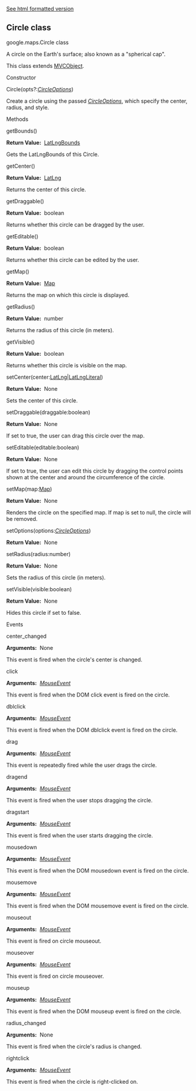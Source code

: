 [See html formatted version](https://huasofoundries.github.io/google-maps-documentation/Circle.html)


Circle class
------------

google.maps.Circle class

A circle on the Earth's surface; also known as a "spherical cap".

This class extends [MVCObject](https://github.com/amenadiel/google-maps-documentation/blob/master/docs/MVCObject.md).

Constructor

Circle(opts?:[_CircleOptions_](https://github.com/amenadiel/google-maps-documentation/blob/master/docs/CircleOptions.md))

Create a circle using the passed _[CircleOptions](https://github.com/amenadiel/google-maps-documentation/blob/master/docs/CircleOptions.md)_, which specify the center, radius, and style.

Methods

getBounds()

**Return Value:**  [LatLngBounds](https://github.com/amenadiel/google-maps-documentation/blob/master/docs/LatLngBounds.md)

Gets the LatLngBounds of this Circle.

getCenter()

**Return Value:**  [LatLng](https://github.com/amenadiel/google-maps-documentation/blob/master/docs/LatLng.md)

Returns the center of this circle.

getDraggable()

**Return Value:**  boolean

Returns whether this circle can be dragged by the user.

getEditable()

**Return Value:**  boolean

Returns whether this circle can be edited by the user.

getMap()

**Return Value:**  [Map](https://github.com/amenadiel/google-maps-documentation/blob/master/docs/Map.md)

Returns the map on which this circle is displayed.

getRadius()

**Return Value:**  number

Returns the radius of this circle (in meters).

getVisible()

**Return Value:**  boolean

Returns whether this circle is visible on the map.

setCenter(center:[LatLng](https://github.com/amenadiel/google-maps-documentation/blob/master/docs/LatLng.md)|[LatLngLiteral](https://github.com/amenadiel/google-maps-documentation/blob/master/docs/LatLngLiteral.md))

**Return Value:**  None

Sets the center of this circle.

setDraggable(draggable:boolean)

**Return Value:**  None

If set to true, the user can drag this circle over the map.

setEditable(editable:boolean)

**Return Value:**  None

If set to true, the user can edit this circle by dragging the control points shown at the center and around the circumference of the circle.

setMap(map:[Map](https://github.com/amenadiel/google-maps-documentation/blob/master/docs/Map.md))

**Return Value:**  None

Renders the circle on the specified map. If map is set to null, the circle will be removed.

setOptions(options:[_CircleOptions_](https://github.com/amenadiel/google-maps-documentation/blob/master/docs/CircleOptions.md))

**Return Value:**  None

setRadius(radius:number)

**Return Value:**  None

Sets the radius of this circle (in meters).

setVisible(visible:boolean)

**Return Value:**  None

Hides this circle if set to false.

Events

center\_changed

**Arguments:**  None

This event is fired when the circle's center is changed.

click

**Arguments:**  [_MouseEvent_](https://github.com/amenadiel/google-maps-documentation/blob/master/docs/MouseEvent.md)

This event is fired when the DOM click event is fired on the circle.

dblclick

**Arguments:**  [_MouseEvent_](https://github.com/amenadiel/google-maps-documentation/blob/master/docs/MouseEvent.md)

This event is fired when the DOM dblclick event is fired on the circle.

drag

**Arguments:**  [_MouseEvent_](https://github.com/amenadiel/google-maps-documentation/blob/master/docs/MouseEvent.md)

This event is repeatedly fired while the user drags the circle.

dragend

**Arguments:**  [_MouseEvent_](https://github.com/amenadiel/google-maps-documentation/blob/master/docs/MouseEvent.md)

This event is fired when the user stops dragging the circle.

dragstart

**Arguments:**  [_MouseEvent_](https://github.com/amenadiel/google-maps-documentation/blob/master/docs/MouseEvent.md)

This event is fired when the user starts dragging the circle.

mousedown

**Arguments:**  [_MouseEvent_](https://github.com/amenadiel/google-maps-documentation/blob/master/docs/MouseEvent.md)

This event is fired when the DOM mousedown event is fired on the circle.

mousemove

**Arguments:**  [_MouseEvent_](https://github.com/amenadiel/google-maps-documentation/blob/master/docs/MouseEvent.md)

This event is fired when the DOM mousemove event is fired on the circle.

mouseout

**Arguments:**  [_MouseEvent_](https://github.com/amenadiel/google-maps-documentation/blob/master/docs/MouseEvent.md)

This event is fired on circle mouseout.

mouseover

**Arguments:**  [_MouseEvent_](https://github.com/amenadiel/google-maps-documentation/blob/master/docs/MouseEvent.md)

This event is fired on circle mouseover.

mouseup

**Arguments:**  [_MouseEvent_](https://github.com/amenadiel/google-maps-documentation/blob/master/docs/MouseEvent.md)

This event is fired when the DOM mouseup event is fired on the circle.

radius\_changed

**Arguments:**  None

This event is fired when the circle's radius is changed.

rightclick

**Arguments:**  [_MouseEvent_](https://github.com/amenadiel/google-maps-documentation/blob/master/docs/MouseEvent.md)

This event is fired when the circle is right-clicked on.